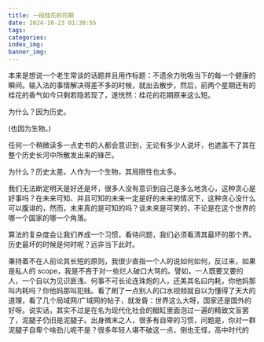 ```yaml
---
title: 一段桂花的花期
date: 2024-10-23 01:38:55
tags:
categories:
index_img:
banner_img:
---
```


本来是想说一个老生常谈的话题并且用作标题：不遗余力吮吸当下的每一个健康的瞬间。输入法的事情解决得差不多的时候，就出去散步，然后，前两个星期还有的桂花的香气如今只剩若隐若现了，遂恍然：桂花的花期原来这么短。

为什么？因为历史。

(也因为生物。)

任何一个稍微读多一点史书的人都会意识到，无论有多少人说坏，也遮盖不了其在整个历史长河中所散发出来的锋芒。

为什么？历史太差。人作为一个生物，其局限性也太多。

我们无法断定明天是好还是坏，很多人没有意识到自己是多么地贪心，这种贪心是好事吗？在未来可知、并且可知的未来一定是好的未来的情况下，这种贪心没什么可以腹诽的，然而，未来真的是可知的吗？谈未来是可笑的，不论是在这个世界的哪一个国家的哪一个角落。

算法的复杂度会让我们养成一个习惯，看待问题，我们必须看清其最坏的那个界。历史最坏的时候是何时呢？远非当下此时。

秉持着不在人前论其长短的原则，我很少直指一个人的说如何如何，反过来，如果是私人的 scope，我是不吝于对一些烂人破口大骂的。譬如，一人既要又要的人，一个自以为见识匪浅、何事不可长论连珠炮的人，还美其名曰内耗，你他妈那叫内耗吗？你他妈那叫犯贱。看了刷了一点别人的口水视频就自以为懂得了天大的道理，看了几个局域网/广域网的帖子，就发昏：世界这么大呀，国家还是国外的好呀。说实话，其实不过是在名为现代化社会的醋缸里面泡过一遍的精致文盲罢了，泥腿子仍旧是泥腿子。出身微末之人，很多有自卑的习惯，问题是，你对一群泥腿子自卑个啥劲儿呢不是？很多年轻人堪不破这一点，倒也无怪，高中时代的


